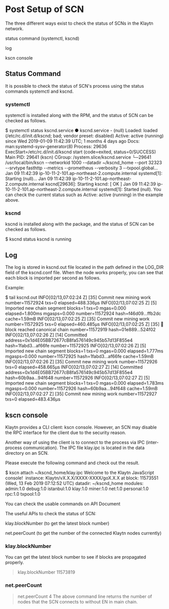 # Post Setup of SCN

The three different ways exist to check the status of SCNs in the Klaytn network.

status command (systemctl, kscnd)

log

kscn console

## Status Command
It is possible to check the status of SCN's process using the status commands systemctl and kscnd.

### systemctl
systemctl is installed along with the RPM, and the status of SCN can be checked as follows.

$ systemctl status kscnd.service
● kscnd.service - (null)
   Loaded: loaded (/etc/rc.d/init.d/kscnd; bad; vendor preset: disabled)
   Active: active (running) since Wed 2019-01-09 11:42:39 UTC; 1 months 4 days ago
     Docs: man:systemd-sysv-generator(8)
  Process: 29636 ExecStart=/etc/rc.d/init.d/kscnd start (code=exited, status=0/SUCCESS)
 Main PID: 29641 (kscn)
   CGroup: /system.slice/kscnd.service
           └─29641 /usr/local/bin/kscn --networkid 1000 --datadir ~/kscnd_home --port 32323 --srvtype fasthttp --metrics --prometheus --verbosity 3 --txpool.global...
​
Jan 09 11:42:39 ip-10-11-2-101.ap-northeast-2.compute.internal systemd[1]: Starting (null)...
Jan 09 11:42:39 ip-10-11-2-101.ap-northeast-2.compute.internal kscnd[29636]: Starting kscnd: [  OK  ]
Jan 09 11:42:39 ip-10-11-2-101.ap-northeast-2.compute.internal systemd[1]: Started (null).
You can check the current status such as Active: active (running) in the example above.

### kscnd
kscnd is installed along with the package, and the status of SCN can be checked as follows.

$ kscnd status
kscnd is running
## Log
The log is stored in kscnd.out file located in the path defined in the LOG_DIR field of the kscnd.conf file. When the node works properly, you can see that each block is imported per second as follows.

Example:

$ tail kscnd.out
INFO[02/13,07:02:24 Z] [35] Commit new mining work                    number=11572924 txs=0 elapsed=488.336µs
INFO[02/13,07:02:25 Z] [5] Imported new chain segment                blocks=1 txs=0 mgas=0.000     elapsed=1.800ms   mgasps=0.000       number=11572924 hash=f46d09…ffb2dc cache=1.59mB
INFO[02/13,07:02:25 Z] [35] Commit new mining work                    number=11572925 txs=0 elapsed=460.485µs
INFO[02/13,07:02:25 Z] [35] 🔗 block reached canonical chain           number=11572919 hash=01e889…524f02
INFO[02/13,07:02:26 Z] [14] Committed                                 address=0x1d4E05BB72677cB8fa576149c945b57d13F855e4 hash=1fabd3…af66fe number=11572925
INFO[02/13,07:02:26 Z] [5] Imported new chain segment                blocks=1 txs=0 mgas=0.000     elapsed=1.777ms   mgasps=0.000       number=11572925 hash=1fabd3…af66fe cache=1.59mB
INFO[02/13,07:02:26 Z] [35] Commit new mining work                    number=11572926 txs=0 elapsed=458.665µs
INFO[02/13,07:02:27 Z] [14] Committed                                 address=0x1d4E05BB72677cB8fa576149c945b57d13F855e4 hash=60b9aa…94f648 number=11572926
INFO[02/13,07:02:27 Z] [5] Imported new chain segment                blocks=1 txs=0 mgas=0.000     elapsed=1.783ms   mgasps=0.000       number=11572926 hash=60b9aa…94f648 cache=1.59mB
INFO[02/13,07:02:27 Z] [35] Commit new mining work                    number=11572927 txs=0 elapsed=483.436µs
## kscn console
Klaytn provides a CLI client: kscn console. However, an SCN may disable the RPC interface for the client due to the security reason.

Another way of using the client is to connect to the process via IPC (inter-process communication). The IPC file klay.ipc is located in the data directory on an SCN.

Please execute the following command and check out the result.

$ kscn attach ~/kscnd_home/klay.ipc
Welcome to the Klaytn JavaScript console!
​
instance: Klaytn/vX.X.X/XXXX-XXXX/goX.X.X
at block: 11573551 (Wed, 13 Feb 2019 07:12:52 UTC)
 datadir: ~/kscnd_home
 modules: admin:1.0 debug:1.0 istanbul:1.0 klay:1.0 miner:1.0 net:1.0 personal:1.0 rpc:1.0 txpool:1.0
 >
You can check the usable commands on API Document​

The useful APIs to check the status of SCN:

klay.blockNumber (to get the latest block number)

net.peerCount (to get the number of the connected Klaytn nodes currently)

### klay.blockNumber
You can get the latest block number to see if blocks are propagated properly.

> klay.blockNumber
11573819
### net.peerCount
> net.peerCount
4
The above command line returns the number of nodes that the SCN connects to without EN in main chain.

